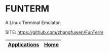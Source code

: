 # FUNTERM

 A Linux Terminal Emulator.

 SITE: https://github.com/zhangfuwen/FunTerm

 | [Applications](https://portable-linux-apps.github.io/apps.html) | [Home](https://portable-linux-apps.github.io)
 | --- | --- |
